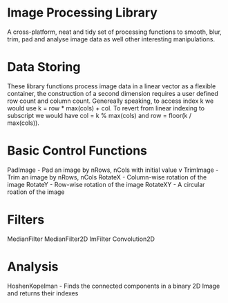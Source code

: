 Image Processing Library
========================
A cross-platform, neat and tidy set of processing functions to smooth, blur, trim, pad and analyse image data as well other interesting manipulations.

Data Storing
============
These library functions process image data in a linear vector <T> as a flexible container, the construction of
a second dimension requires a user defined row count and column count. Genereally speaking,
to access index k we would use k = row * max(cols) + col. To revert from linear indexing to subscript we would have
col = k % max(cols) and row = floor(k / max(cols)).

Basic Control Functions
=======================
PadImage - Pad an image by nRows, nCols with initial value v
TrimImage - Trim an image by nRows, nCols
RotateX - Column-wise rotation of the image
RotateY - Row-wise rotation of the image
RotateXY - A circular roation of the image

Filters
=======
MedianFilter
MedianFilter2D
ImFilter
Convolution2D

Analysis
========

HoshenKopelman - Finds the connected components in a binary 2D Image and returns their indexes
